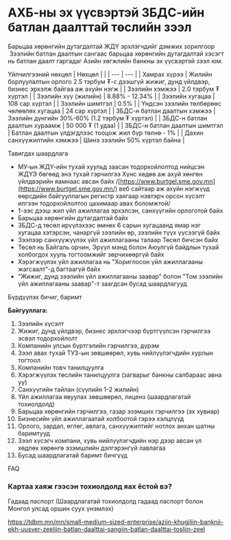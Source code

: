 # АХБ-ны эх үүсвэртэй ЗБДС-ийн батлан даалттай төслийн зээл

Барьцаа хөрөнгийн дутагдалтай ЖДҮ эрхлэгчдийг дэмжих зорилгоор  Зээлийн батлан даалтын сангаас барьцаа хөрөнгийн дутагдалтай хэсэгт нь батлан даалт гаргадаг Азийн хөгжлийн банкны эх үүсвэртэй зээл юм.

Үйлчилгээний нөхцөл
| Нөхцөл | |
| --- | --- |
| Хамрах хүрээ | Жилийн борлуулалтын орлого 2.5 тэрбум ₮-с дээшгүй жижиг, дунд үйлдвэр, бизнес эрхэлж байгаа аж ахуйн нэгж |
| Зээлийн хэмжээ | 2.0 тэрбум ₮ хүртэл |
| Зээлийн хүү (жилийн) | 8.88% - 12.34% |
| Зээлийн хугацаа | 108 сар хүртэл |
| Зээлийн шимтгэл | 0.5% |
| Үндсэн зээлийн төлбөрөөс чөлөөлөх хугацаа | 24 сар хүртэл |
| ЗБДС-н батлан даалтын хэмжээ | Зээлийн дүнгийн 30%-60% (1.2 тэрбум ₮ хүртэл) |
| ЗБДС-н батлан даалтын хураамж | 50 000 ₮ (1 удаа) |
| ЗБДС-н батлан даалтын шимтгэл | Батлан даалтын үлдэгдлээс тооцож жил бүр төлнө - 1% |
| Дахин санхүүжилтийн хэмжээ | Шинэ зээлийн 50% хүртэл байна |

Тавигдах шаардлага

- МУ-ын ЖДҮ-ийн тухай хуульд заасан тодорхойлолтод нийцсэн ЖДҮЭ бөгөөд энэ тухай гэрчилгээ Хүнс хөдөө аж ахуй хөнгөн үйлдвэрийн яамнаас авсан байх /[https://www.burtgel.sme.gov.mn](https://www.burtgel.sme.gov.mn/) веб сайтаар аж ахуйн нэгжүүд өөрсдийн байгууллагын регистр хаягаар нэвтэрч орсон хүсэлт илгээн тодорхойлолтоо цахимаар авах боломжтой/
- 1-ээс дээш жил үйл ажиллагаа эрхэлсэн, санхүүгийн орлоготой байх
- Барьцаа хөрөнгийн дутагдалтай байх
- ЗБДС-д төсөл ирүүлэхээс өмнөх 6 сарын хугацаанд ямар нэг хугацаа хэтэрсэн, чанаргүй зээлийн өр, зээлийн түүх үүсээгүй байх
- Зээлээр санхүүжүүлэх үйл ажиллагааны талаар Төсөл бичсэн байх
- Төсөл нь Байгаль орчин, Эрүүл мэнд болон Аюулгүй байдлын тухай холбогдох хууль тогтоомжийг зөрчихөөргүй байх
- Хэрэгжүүлэх үйл ажиллагаа нь "Хориглосон үйл ажиллагааны жагсаалт"-д багтаагүй байх
- "Жижиг, дунд зээлийн үйл ажиллагааны заавар" болон "Том зээлийн үйл ажиллагааны заавар"-т заагдсан бусад шаардлагууд

Бүрдүүлэх бичиг, баримт

**Байгууллага:**

1. Зээлийн хүсэлт
2. Жижиг, дунд үйлдвэр, бизнес эрхлэгчээр бүртгүүлсэн гэрчилгээ эсвэл тодорхойлолт
3. Компанийн улсын бүртгэлийн гэрчилгээ, дүрэм
4. Зээл авах тухай ТУЗ-ын зөвшөөрөл, хувь нийлүүлэгчдийн хурлын тогтоол
5. Компанийн товч танилцуулга
6. Хэрэгжүүлэх төслийн танилцуулга (загварыг банкны салбараас авна уу)
7. Санхүүгийн тайлан (сүүлийн 1-2 жилийн)
8. Үйл ажиллагаа явуулах зөвшөөрөл, лиценз (шаардлагатай тохиолдолд)
9. Барьцаа хөрөнгийн гэрчилгээ, газар эзэмших гэрчилгээ (эх хувиар)
10. Бизнесийн үйл ажиллагаатай холбоотой гэрээ хэлцлүүд
11. Орлого, зардал, өглөг, авлага, санхүүжилтийг нотлох анхан шатны баримтууд
12. Зээл хүсэгч компани, хувь нийлүүлэгчдийн нэр дээр авсан үл хөдлөх хөрөнгө эзэмшлийн дэлгэрэнгүй лавлагаа
13. Бусад шаардлагатай баримт бичгүүд

FAQ

### Картаа хаяж гээсэн тохиолдолд яах ёстой вэ?

Гадаад паспорт (Шаардлагатай тохиолдолд гадаад паспорт болон Монгол улсад оршин суух үнэмлэх)

https://tdbm.mn/mn/small-medium-sized-enterprise/aziin-khugjliin-banknii-ekh-uusver-zeeliin-batlan-daalttai-sangiin-batlan-daalttai-tosliin-zeel
